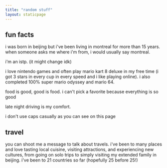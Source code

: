 ```yaml
---
title: "random stuff"
layout: staticpage
---
```


## fun facts
<!-- I love bears such as Rilakkuma, Brown from LINE Friends, and Kumamon. -->

<!-- My favorite games are *Mario Kart 8 Deluxe* and *Super Mario Odyssey*. I'm currently playing *Luigi's Mansion 3* and *Kirby and the Forgotten Land*.  -->
i was born in beijing but i've been living in montreal for more than 15 years. when someone asks me where i'm from, i would usually say montreal. 
<!-- however, people always recognize my beijing dialect when i speak chinese -->

i'm an istp. (it might change idk)

i love nintendo games and often play mario kart 8 deluxe in my free time (i got 3 stars in every cup in every speed and i like playing online). i also completed 100% super mario odyssey and mario 64.

food is good, good is food. i can't pick a favorite because everything is so good

late night driving is my comfort. 

i don't use caps casually as you can see on this page

## travel
you can shoot me a message to talk about travels. i've been to many places and love tasting local cuisine, visiting attractions, and experiencing new cultures, from going on solo trips to simply visiting my extended family in beijing. i've been to 21 countries so far (hopefully 25 before 25!)

<!-- a few past international trips (including conferences, excluding spontaneous day trips to ny/vermont):
- beijing, tokyo, hong kong (with fam/solo, dec 23-jan 24)
- finland, estonia, latvia, poland, denmark (solo, aug 23)
- new york city & boston (with friends, jul 23)
- japan (with friends/solo, may 23)
- europe: iceland, france, germany, switzerland, italy, vatican, austria, slovakia, belgium (solo/with fam/with friends, jul-aug 22)
- cuba (dec 19)
- san diego (solo, jan 18)
- budapest, paris (solo, aug 17) *first overseas solo trip at 16* -->